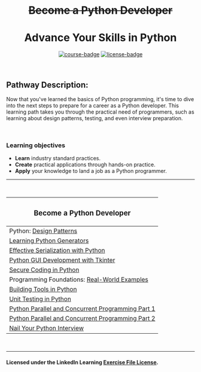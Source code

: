 <div align="center">

# ~~Become a Python Developer~~
# Advance Your Skills in Python

[![course-badge]][course-link]
[![license-badge]][LICENSE]

</div>

<!-- badge info -->
[course-badge]:https://img.shields.io/badge/learning-Python-white?logo=Linkedin&labelColor=blue&style=for-the-badge
[course-link]:https://www.linkedin.com/learning/paths/become-a-python-developer "Become a Python Developer"
[license-badge]:https://img.shields.io/badge/learning-license-success?logo=Linkedin&labelColor=black&style=for-the-badge

<br>

## Pathway Description:
Now that you've learned the basics of Python programming, it's time to dive into the next steps to prepare for a career as a Python developer. This learning path takes you through the practical need of programmers, such as learning about design patterns, testing, and even interview preparation.

<br>

### Learning objectives
- <b>Learn</b> industry standard practices.
- <b>Create</b> practical applications through hands-on practice.
- <b>Apply</b> your knowledge to land a job as a Python programmer.

---
<br>

| <h3 align="center">Become a Python Developer</h3>         |
| :-------------------------------------------------------- |
| Python: [Design Patterns][py01]                           |
| [Learning Python Generators][py02]                        |
| [Effective Serialization with Python][py03]               |
| [Python GUI Development with Tkinter][py04]               |
| [Secure Coding in Python][py05]                           |
| Programming Foundations: [Real-World Examples][py06]      |
| [Building Tools in Python][py07]                          |
| [Unit Testing in Python][py08]                            |
| [Python Parallel and Concurrent Programming Part 1][py09] |
| [Python Parallel and Concurrent Programming Part 2][py10] |
| [Nail Your Python Interview][py11]                        |

<br>

---
#### Licensed under the LinkedIn Learning [Exercise File License][LICENSE].

[LICENSE]:../LICENSE "LinkedIn Learning License"

<!-- course quick links -->
[py01]:01_design_patterns
[py02]:02_generators
[py03]:03_serialization
[py04]:04_tkinter
[py05]:05_secure_coding
[py06]:06_real_world_examples
[py07]:07_building_tools
[py08]:08_unit_testing
[py09]:09_parallel_concurrent_01
[py10]:10_parallel_concurrent_02
[py11]:https://www.linkedin.com/learning/nail-your-python-interview "external: Nail Your Python Interview"
